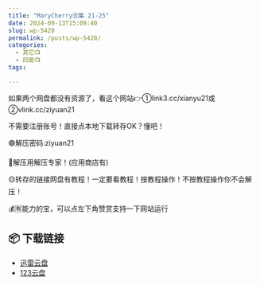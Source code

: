```yaml
---
title: "MaryCherry🈴集 21-25"
date: 2024-09-13T15:09:40
slug: wp-5420
permalink: /posts/wp-5420/
categories:
  - 其它📺
  - 四爱📺
tags:

---
```


如果两个网盘都没有资源了，看这个网站👉①link3.cc/xianyu21或②vlink.cc/ziyuan21

不需要注册账号！直接点本地下载转存OK？懂吧！

🟢解压密码:ziyuan21

🔵解压用解压专家！(应用商店有)

🟡转存的链接网盘有教程！一定要看教程！按教程操作！不按教程操作你不会解压！

💰🈶能力的宝，可以点左下角赞赏支持一下网站运行

## 📦 下载链接
- [迅雷云盘](https://blziyuan21.com/pay-download/5420?key=0d3de61bb5&down_id=0)
- [123云盘](https://blziyuan21.com/pay-download/5420?key=0d3de61bb5&down_id=1)

